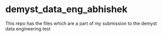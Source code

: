# demyst_data_eng_abhishek
This repo has the files which are a part of my submission to the demyst data engineering test
